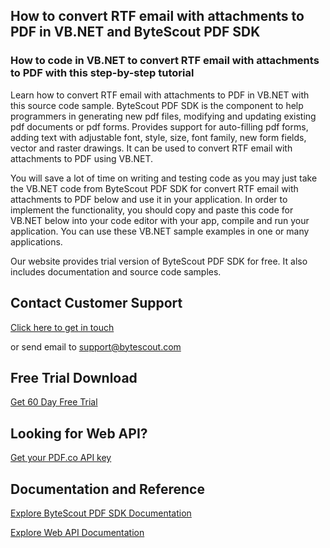 ## How to convert RTF email with attachments to PDF in VB.NET and ByteScout PDF SDK

### How to code in VB.NET to convert RTF email with attachments to PDF with this step-by-step tutorial

Learn how to convert RTF email with attachments to PDF in VB.NET with this source code sample. ByteScout PDF SDK is the component to help programmers in generating new pdf files, modifying and updating existing pdf documents or pdf forms. Provides support for auto-filling pdf forms, adding text with adjustable font, style, size, font family, new form fields, vector and raster drawings. It can be used to convert RTF email with attachments to PDF using VB.NET.

You will save a lot of time on writing and testing code as you may just take the VB.NET code from ByteScout PDF SDK for convert RTF email with attachments to PDF below and use it in your application. In order to implement the functionality, you should copy and paste this code for VB.NET below into your code editor with your app, compile and run your application. You can use these VB.NET sample examples in one or many applications.

Our website provides trial version of ByteScout PDF SDK for free. It also includes documentation and source code samples.

## Contact Customer Support

[Click here to get in touch](https://bytescout.zendesk.com/hc/en-us/requests/new?subject=ByteScout%20PDF%20SDK%20Question)

or send email to [support@bytescout.com](mailto:support@bytescout.com?subject=ByteScout%20PDF%20SDK%20Question) 

## Free Trial Download

[Get 60 Day Free Trial](https://bytescout.com/download/web-installer?utm_source=github-readme)

## Looking for Web API? 

[Get your PDF.co API key](https://pdf.co/documentation/api?utm_source=github-readme)

## Documentation and Reference

[Explore ByteScout PDF SDK Documentation](https://bytescout.com/documentation/index.html?utm_source=github-readme)

[Explore Web API Documentation](https://pdf.co/documentation/api?utm_source=github-readme)